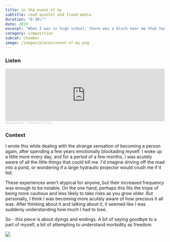 ```yaml
---
title: in the event of my
subtitle: reed quintet and fixed media
duration: "8'30\""
date: 2019
excerpt: "When I was in high school, there was a block near me that had a Chinese restaurant, a big craft store, and a shoddy movie theater. When the Chinese place shut down, I realized none of the kids in the area after us would share the memory of trying to bring too many people to sit at one table, ordering the wrong thing off the menu, and then stressing about getting to a movie on time. The craft store and the movie theater shut down not long after."
category: composition
subcat: chamber
image: /images/pieces/event-of-my.png
---
```


### Listen

<iframe width="100%" height="166" scrolling="no" frameborder="no" allow="autoplay" src="https://w.soundcloud.com/player/?url=https%3A//api.soundcloud.com/tracks/743389975%3Fsecret_token%3Ds-ZGDsR&color=%23ff5500&auto_play=false&hide_related=false&show_comments=true&show_user=true&show_reposts=false&show_teaser=true"></iframe><div style="font-size: 10px; color: #cccccc;line-break: anywhere;word-break: normal;overflow: hidden;white-space: nowrap;text-overflow: ellipsis; font-family: Interstate,Lucida Grande,Lucida Sans Unicode,Lucida Sans,Garuda,Verdana,Tahoma,sans-serif;font-weight: 100;"><a href="https://soundcloud.com/bardbarienne" title="bardbarienne" target="_blank" style="color: #cccccc; text-decoration: none;">bardbarienne</a> · <a href="https://soundcloud.com/bardbarienne/in-the-event-of-my/s-ZGDsR" title="in the event of my" target="_blank" style="color: #cccccc; text-decoration: none;">in the event of my</a></div>

### Context

I wrote this while dealing with the strange sensation of becoming a person again, after spending a few years emotionally blockading myself. I woke up a little more every day, and for a period of a few months, I was acutely aware of all the little things that could kill me. I'd imagine driving off the road into a pond, or wondering if a large hydraulic projector would crush me if it fell.

These experiences aren't atypical for anyone, but their increased frequency was enough to be notable. On the one hand, perhaps this fits the trope of being more cautious and less likely to take risks as you grow older. But personally, I think I was becoming more acutely aware of how precious it all was. After thinking about it and talking about it, it seemed like I was suddenly understanding how much I had to lose. 

So - this piece is about dyings and endings. A bit of saying goodbye to a part of myself, a bit of attempting to understand morbidity as freedom.

![](/images/pieces/event-of-my.png)
